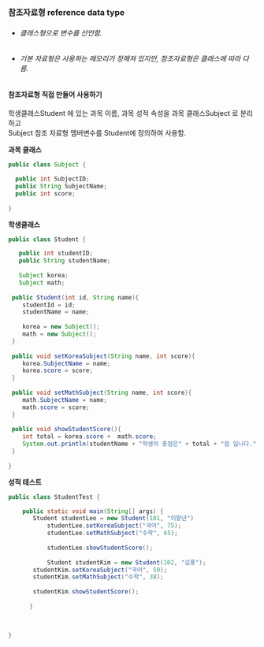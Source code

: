 ### 참조자료형 reference data type
* ###### 클래스형으로 변수를 선언함.
* ###### 기본 자료형은 사용하는 메모리가 정해져 있지만, 참조자료형은 클래스에 따라 다름.

   
#### **참조자료형 직접 만들어 사용하기**
학생클래스Student 에 있는 과목 이름, 과목 성적 속성을 과목 클래스Subject 로 분리하고   
Subject 참조 자료형 멤버변수를 Student에 정의하여 사용함.
   
   
**과목 클래스**
```java
public class Subject {

  public int SubjectID;
  public String SubjectName;
  public int score;
  
}
```

**학생클래스**
```java
public class Student {

   public int studentID;
   public String studentName;
 
   Subject korea;
   Subject math;
 
 public Student(int id, String name){
    studentId = id;
    studentName = name;
    
    korea = new Subject();
    math = new Subject();
 }
 
 public void setKoreaSubject(String name, int score){
    korea.SubjectName = name;
    korea.score = score;
 }
 
 public void setMathSubject(String name, int score){
    math.SubjectName = name;
    math.score = score;
 }
 
 public void showStudentScore(){
    int total = korea.score +  math.score;
    System.out.println(studentName + "학생의 총점은" + total + "점 입니다.");
 }
  
}
```

**성적 테스트**
```java
public class StudentTest {

 	public static void main(String[] args) {
   	   Student studentLee = new Student(101, "이말년")
     	   studentLee.setKoreaSubject("국어", 75);
           studentLee.setMathSubject("수학", 65);
      
           studentLee.showStudentScore();
		
           Student studentKim = new Student(102, "김풍");
	   studentKim.setKoreaSubject("국어", 50);
	   studentKim.setMathSubject("수학", 38);
		
	   studentKim.showStudentScore();
      
      }
  
  
  
}
```

